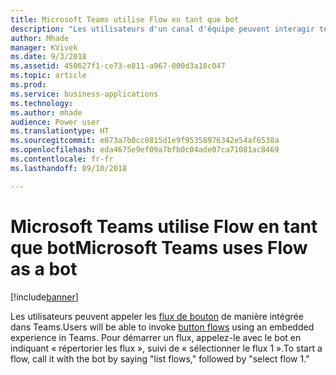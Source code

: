 ```yaml
---
title: Microsoft Teams utilise Flow en tant que bot
description: "Les utilisateurs d'un canal d'équipe peuvent interagir textuellement avec un flux, en tapant simplement des commandes dans un canal pour interagir avec celui-ci."
author: Mhade
manager: KVivek
ms.date: 9/3/2018
ms.assetid: 450627f1-ce73-e811-a967-000d3a18c047
ms.topic: article
ms.prod: 
ms.service: business-applications
ms.technology: 
ms.author: mhade
audience: Power user
ms.translationtype: HT
ms.sourcegitcommit: e073a7b0cc0815d1e9f95358976342e54af6538a
ms.openlocfilehash: eda4675e9ef09a7bfb0c04ade07ca71081ac8469
ms.contentlocale: fr-fr
ms.lasthandoff: 09/10/2018

---
```

# <a name="microsoft-teams-uses-flow-as-a-bot"></a><span data-ttu-id="df779-103">Microsoft Teams utilise Flow en tant que bot</span><span class="sxs-lookup"><span data-stu-id="df779-103">Microsoft Teams uses Flow as a bot</span></span>


[!include[banner](../../includes/banner.md)]

<span data-ttu-id="df779-104">Les utilisateurs peuvent appeler les [flux de bouton](https://docs.microsoft.com/flow/introduction-to-button-flows) de manière intégrée dans Teams.</span><span class="sxs-lookup"><span data-stu-id="df779-104">Users will be able to invoke [button flows](https://docs.microsoft.com/flow/introduction-to-button-flows) using an embedded experience in Teams.</span></span> <span data-ttu-id="df779-105">Pour démarrer un flux, appelez-le avec le bot en indiquant « répertorier les flux », suivi de « sélectionner le flux 1 ».</span><span class="sxs-lookup"><span data-stu-id="df779-105">To start a flow, call it with the bot by saying "list flows," followed by "select flow 1."</span></span>

